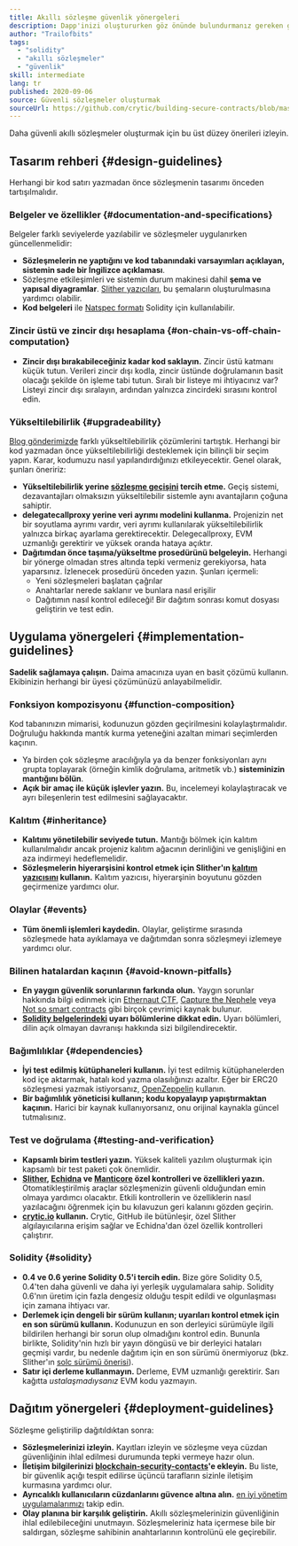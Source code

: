 ```yaml
---
title: Akıllı sözleşme güvenlik yönergeleri
description: Dapp'inizi oluştururken göz önünde bulundurmanız gereken güvenlik yönergelerinin bir kontrol listesi
author: "Trailofbits"
tags:
  - "solidity"
  - "akıllı sözleşmeler"
  - "güvenlik"
skill: intermediate
lang: tr
published: 2020-09-06
source: Güvenli sözleşmeler oluşturmak
sourceUrl: https://github.com/crytic/building-secure-contracts/blob/master/development-guidelines/guidelines.md
---
```


Daha güvenli akıllı sözleşmeler oluşturmak için bu üst düzey önerileri izleyin.

## Tasarım rehberi {#design-guidelines}

Herhangi bir kod satırı yazmadan önce sözleşmenin tasarımı önceden tartışılmalıdır.

### Belgeler ve özellikler {#documentation-and-specifications}

Belgeler farklı seviyelerde yazılabilir ve sözleşmeler uygulanırken güncellenmelidir:

- **Sözleşmelerin ne yaptığını ve kod tabanındaki varsayımları açıklayan, sistemin sade bir İngilizce açıklaması**.
- Sözleşme etkileşimleri ve sistemin durum makinesi dahil **şema ve yapısal diyagramlar**. [Slither yazıcıları](https://github.com/crytic/slither/wiki/Printer-documentation), bu şemaların oluşturulmasına yardımcı olabilir.
- **Kod belgeleri** ile [Natspec formatı](https://solidity.readthedocs.io/en/develop/natspec-format.html) Solidity için kullanılabilir.

### Zincir üstü ve zincir dışı hesaplama {#on-chain-vs-off-chain-computation}

- **Zincir dışı bırakabileceğiniz kadar kod saklayın.** Zincir üstü katmanı küçük tutun. Verileri zincir dışı kodla, zincir üstünde doğrulamanın basit olacağı şekilde ön işleme tabi tutun. Sıralı bir listeye mi ihtiyacınız var? Listeyi zincir dışı sıralayın, ardından yalnızca zincirdeki sırasını kontrol edin.

### Yükseltilebilirlik {#upgradeability}

[Blog gönderimizde](https://blog.trailofbits.com/2018/09/05/contract-upgrade-anti-patterns/) farklı yükseltilebilirlik çözümlerini tartıştık. Herhangi bir kod yazmadan önce yükseltilebilirliği desteklemek için bilinçli bir seçim yapın. Karar, kodumuzu nasıl yapılandırdığınızı etkileyecektir. Genel olarak, şunları öneririz:

- **Yükseltilebilirlik yerine [sözleşme geçişini](https://blog.trailofbits.com/2018/10/29/how-contract-migration-works/) tercih etme.** Geçiş sistemi, dezavantajları olmaksızın yükseltilebilir sistemle aynı avantajların çoğuna sahiptir.
- **delegatecallproxy yerine veri ayrımı modelini kullanma.** Projenizin net bir soyutlama ayrımı vardır, veri ayrımı kullanılarak yükseltilebilirlik yalnızca birkaç ayarlama gerektirecektir. Delegecallproxy, EVM uzmanlığı gerektirir ve yüksek oranda hataya açıktır.
- **Dağıtımdan önce taşıma/yükseltme prosedürünü belgeleyin.** Herhangi bir yönerge olmadan stres altında tepki vermeniz gerekiyorsa, hata yaparsınız. İzlenecek prosedürü önceden yazın. Şunları içermeli:
  - Yeni sözleşmeleri başlatan çağrılar
  - Anahtarlar nerede saklanır ve bunlara nasıl erişilir
  - Dağıtımın nasıl kontrol edileceği! Bir dağıtım sonrası komut dosyası geliştirin ve test edin.

## Uygulama yönergeleri {#implementation-guidelines}

**Sadelik sağlamaya çalışın.** Daima amacınıza uyan en basit çözümü kullanın. Ekibinizin herhangi bir üyesi çözümünüzü anlayabilmelidir.

### Fonksiyon kompozisyonu {#function-composition}

Kod tabanınızın mimarisi, kodunuzun gözden geçirilmesini kolaylaştırmalıdır. Doğruluğu hakkında mantık kurma yeteneğini azaltan mimari seçimlerden kaçının.

- Ya birden çok sözleşme aracılığıyla ya da benzer fonksiyonları aynı grupta toplayarak (örneğin kimlik doğrulama, aritmetik vb.) **sisteminizin mantığını bölün**.
- **Açık bir amaç ile küçük işlevler yazın.** Bu, incelemeyi kolaylaştıracak ve ayrı bileşenlerin test edilmesini sağlayacaktır.

### Kalıtım {#inheritance}

- **Kalıtımı yönetilebilir seviyede tutun.** Mantığı bölmek için kalıtım kullanılmalıdır ancak projeniz kalıtım ağacının derinliğini ve genişliğini en aza indirmeyi hedeflemelidir.
- **Sözleşmelerin hiyerarşisini kontrol etmek için Slither'ın [kalıtım yazıcısını](https://github.com/crytic/slither/wiki/Printer-documentation#inheritance-graph) kullanın.** Kalıtım yazıcısı, hiyerarşinin boyutunu gözden geçirmenize yardımcı olur.

### Olaylar {#events}

- **Tüm önemli işlemleri kaydedin.** Olaylar, geliştirme sırasında sözleşmede hata ayıklamaya ve dağıtımdan sonra sözleşmeyi izlemeye yardımcı olur.

### Bilinen hatalardan kaçının {#avoid-known-pitfalls}

- **En yaygın güvenlik sorunlarının farkında olun.** Yaygın sorunlar hakkında bilgi edinmek için [Ethernaut CTF](https://ethernaut.openzeppelin.com/), [Capture the Nephele](https://capturetheether.com/) veya [Not so smart contracts](https://github.com/crytic/not-so-smart-contracts/) gibi birçok çevrimiçi kaynak bulunur.
- **[Solidity belgelerindeki](https://solidity.readthedocs.io/en/latest/) uyarı bölümlerine dikkat edin.** Uyarı bölümleri, dilin açık olmayan davranışı hakkında sizi bilgilendirecektir.

### Bağımlılıklar {#dependencies}

- **İyi test edilmiş kütüphaneleri kullanın.** İyi test edilmiş kütüphanelerden kod içe aktarmak, hatalı kod yazma olasılığınızı azaltır. Eğer bir ERC20 sözleşmesi yazmak istiyorsanız, [OpenZeppelin](https://github.com/OpenZeppelin/openzeppelin-contracts/tree/master/contracts/token/ERC20) kullanın.
- **Bir bağımlılık yöneticisi kullanın; kodu kopyalayıp yapıştırmaktan kaçının.** Harici bir kaynak kullanıyorsanız, onu orijinal kaynakla güncel tutmalısınız.

### Test ve doğrulama {#testing-and-verification}

- **Kapsamlı birim testleri yazın.** Yüksek kaliteli yazılım oluşturmak için kapsamlı bir test paketi çok önemlidir.
- **[Slither](https://github.com/crytic/slither), [Echidna](https://github.com/crytic/echidna) ve [Manticore](https://github.com/trailofbits/manticore) özel kontrolleri ve özellikleri yazın.** Otomatikleştirilmiş araçlar sözleşmenizin güvenli olduğundan emin olmaya yardımcı olacaktır. Etkili kontrollerin ve özelliklerin nasıl yazılacağını öğrenmek için bu kılavuzun geri kalanını gözden geçirin.
- **[crytic.io](https://crytic.io/) kullanın.** Crytic, GitHub ile bütünleşir, özel Slither algılayıcılarına erişim sağlar ve Echidna'dan özel özellik kontrolleri çalıştırır.

### Solidity {#solidity}

- **0.4 ve 0.6 yerine Solidity 0.5'i tercih edin.** Bize göre Solidity 0.5, 0.4'ten daha güvenli ve daha iyi yerleşik uygulamalara sahip. Solidity 0.6'nın üretim için fazla dengesiz olduğu tespit edildi ve olgunlaşması için zamana ihtiyacı var.
- **Derlemek için dengeli bir sürüm kullanın; uyarıları kontrol etmek için en son sürümü kullanın.** Kodunuzun en son derleyici sürümüyle ilgili bildirilen herhangi bir sorun olup olmadığını kontrol edin. Bununla birlikte, Solidity'nin hızlı bir yayın döngüsü ve bir derleyici hataları geçmişi vardır, bu nedenle dağıtım için en son sürümü önermiyoruz (bkz. Slither'ın [solc sürümü önerisi](https://github.com/crytic/slither/wiki/Detector-Documentation#recommendation-33)).
- **Satır içi derleme kullanmayın.** Derleme, EVM uzmanlığı gerektirir. Sarı kağıtta _ustalaşmadıysanız_ EVM kodu yazmayın.

## Dağıtım yönergeleri {#deployment-guidelines}

Sözleşme geliştirilip dağıtıldıktan sonra:

- **Sözleşmelerinizi izleyin.** Kayıtları izleyin ve sözleşme veya cüzdan güvenliğinin ihlal edilmesi durumunda tepki vermeye hazır olun.
- **İletişim bilgilerinizi [blockchain-security-contacts](https://github.com/crytic/blockchain-security-contacts)'e ekleyin.** Bu liste, bir güvenlik açığı tespit edilirse üçüncü tarafların sizinle iletişim kurmasına yardımcı olur.
- **Ayrıcalıklı kullanıcıların cüzdanlarını güvence altına alın.** [en iyi yönetim uygulamalarımızı](https://blog.trailofbits.com/2018/11/27/10-rules-for-the-secure-use-of-cryptocurrency-hardware-wallets/) takip edin.
- **Olay planına bir karşılık geliştirin.** Akıllı sözleşmelerinizin güvenliğinin ihlal edilebileceğini unutmayın. Sözleşmeleriniz hata içermese bile bir saldırgan, sözleşme sahibinin anahtarlarının kontrolünü ele geçirebilir.
